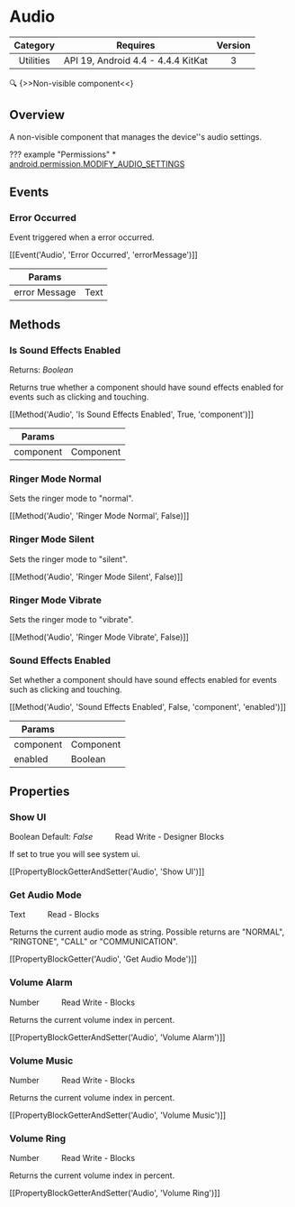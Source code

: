 # Audio

| Category | Requires | Version |
|:--------:|:-------:|:--------:|
|Utilities|API 19, Android 4.4 - 4.4.4 KitKat|3|

:mag: {>>Non-visible component<<}

## Overview

A non-visible component that manages the device''s audio settings.

??? example "Permissions"
    * [android.permission.MODIFY_AUDIO_SETTINGS](https://developer.android.com/reference/android/Manifest.permission.html#android.permission.MODIFY_AUDIO_SETTINGS)


## Events

### Error Occurred

Event triggered when a error occurred.

[[Event('Audio', 'Error Occurred', 'errorMessage')]]

| Params | []() |
|--------|------|
|error Message|<span class="chip chip-text">Text</span>|


## Methods

### Is Sound Effects Enabled

<span class="chip chip-boolean">Returns: <i>Boolean</i></span> 

Returns true whether a component should have sound effects enabled for events such as clicking and touching.

[[Method('Audio', 'Is Sound Effects Enabled', True, 'component')]]

| Params | []() |
|--------|------|
|component|<span class="chip chip-component">Component</span>|


### Ringer Mode Normal

Sets the ringer mode to "normal".

[[Method('Audio', 'Ringer Mode Normal', False)]]

### Ringer Mode Silent

Sets the ringer mode to "silent".

[[Method('Audio', 'Ringer Mode Silent', False)]]

### Ringer Mode Vibrate

Sets the ringer mode to "vibrate".

[[Method('Audio', 'Ringer Mode Vibrate', False)]]

### Sound Effects Enabled

Set whether a component should have sound effects enabled for events such as clicking and touching.

[[Method('Audio', 'Sound Effects Enabled', False, 'component', 'enabled')]]

| Params | []() |
|--------|------|
|component|<span class="chip chip-component">Component</span>|
|enabled|<span class="chip chip-boolean">Boolean</span>|


## Properties

### Show UI

<span class="chip chip-boolean">Boolean</span> <span class="chip chip-boolean">Default: <i>False</i></span>&nbsp;&nbsp;&nbsp;&nbsp;&nbsp;&nbsp;&nbsp;&nbsp;&nbsp;&nbsp;<span class="chip chip-rw">Read</span> <span class="chip chip-rw">Write</span> - <span class="chip chip-bd">Designer</span> <span class="chip chip-bd">Blocks</span> 

If set to true you will see system ui.

[[PropertyBlockGetterAndSetter('Audio', 'Show UI')]]

### Get Audio Mode

<span class="chip chip-text">Text</span>&nbsp;&nbsp;&nbsp;&nbsp;&nbsp;&nbsp;&nbsp;&nbsp;&nbsp;&nbsp;<span class="chip chip-rw">Read</span> - <span class="chip chip-bd">Blocks</span> 

Returns the current audio mode as string. Possible returns are "NORMAL", "RINGTONE", "CALL" or "COMMUNICATION".

[[PropertyBlockGetter('Audio', 'Get Audio Mode')]]

### Volume Alarm

<span class="chip chip-number">Number</span>&nbsp;&nbsp;&nbsp;&nbsp;&nbsp;&nbsp;&nbsp;&nbsp;&nbsp;&nbsp;<span class="chip chip-rw">Read</span> <span class="chip chip-rw">Write</span> - <span class="chip chip-bd">Blocks</span> 

Returns the current volume index in percent.

[[PropertyBlockGetterAndSetter('Audio', 'Volume Alarm')]]

### Volume Music

<span class="chip chip-number">Number</span>&nbsp;&nbsp;&nbsp;&nbsp;&nbsp;&nbsp;&nbsp;&nbsp;&nbsp;&nbsp;<span class="chip chip-rw">Read</span> <span class="chip chip-rw">Write</span> - <span class="chip chip-bd">Blocks</span> 

Returns the current volume index in percent.

[[PropertyBlockGetterAndSetter('Audio', 'Volume Music')]]

### Volume Ring

<span class="chip chip-number">Number</span>&nbsp;&nbsp;&nbsp;&nbsp;&nbsp;&nbsp;&nbsp;&nbsp;&nbsp;&nbsp;<span class="chip chip-rw">Read</span> <span class="chip chip-rw">Write</span> - <span class="chip chip-bd">Blocks</span> 

Returns the current volume index in percent.

[[PropertyBlockGetterAndSetter('Audio', 'Volume Ring')]]
